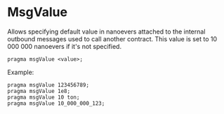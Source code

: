 # MsgValue

Allows specifying default value in nanoevers attached to the internal outbound messages used to call another contract. This value is set to 10 000 000 nanoevers if it's not specified.

```solidity
pragma msgValue <value>;
```

Example:

```solidity
pragma msgValue 123456789;
pragma msgValue 1e8;
pragma msgValue 10 ton;
pragma msgValue 10_000_000_123;
```
